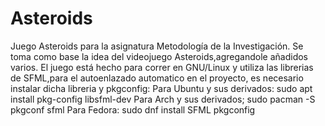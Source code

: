 # Asteroids
Juego Asteroids para la asignatura Metodología de la Investigación.
Se toma como base la idea del videojuego Asteroids,agregandole añadidos varios.
El juego está hecho para correr en GNU/Linux y utiliza las librerias de SFML,para el autoenlazado automatico en el proyecto, es necesario instalar dicha libreria y pkgconfig:
Para Ubuntu y sus derivados:
 sudo apt install pkg-config libsfml-dev
Para Arch y sus derivados;
 sudo pacman -S pkgconf sfml
Para Fedora:
 sudo dnf install SFML pkgconfig

